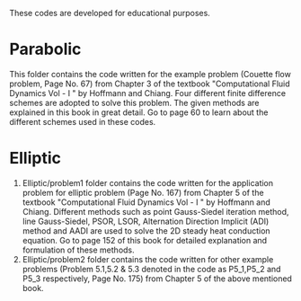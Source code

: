 These codes are developed for educational purposes.
# Parabolic
This folder contains the code written for the example problem (Couette flow problem, Page No. 67) from Chapter 3 of the textbook "Computational Fluid
Dynamics Vol - I " by Hoffmann and Chiang. Four different finite difference schemes are adopted to solve this problem. The given methods are explained 
in this book in great detail. Go to page 60 to learn about the different schemes used in these codes.  

# Elliptic
1. Elliptic/problem1 folder contains the code written for the application problem for elliptic problem (Page No. 167) from Chapter 5 of the textbook "Computational Fluid Dynamics Vol - I " by Hoffmann and Chiang.  Different methods such as point Gauss-Siedel iteration method, line Gauss-Siedel, PSOR, LSOR, Alternation Direction Implicit (ADI) method and AADI are used to solve the 2D steady heat conduction equation. Go to page 152 of this book for detailed explanation and formulation of these methods.
2. Elliptic/problem2 folder contains the code written for other example problems (Problem 5.1,5.2 & 5.3 denoted in the code as P5_1,P5_2 and P5_3 respectively, Page No. 175) from Chapter 5 of the above mentioned book.  

